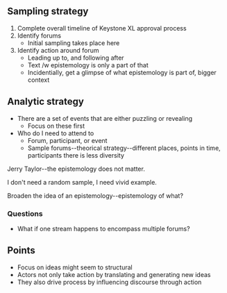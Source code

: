## Sampling strategy

1. Complete overall timeline of Keystone XL approval process
2. Identify forums
    - Initial sampling takes place here
3. Identify action around forum
    - Leading up to, and following after
    - Text /w epistemology is only a part of that
    - Incidentially, get a glimpse of what epistemology is part of, bigger context

## Analytic strategy

* There are a set of events that are either puzzling or revealing
    - Focus on these first
* Who do I need to attend to
    - Forum, participant, or event
    - Sample forums--theorical strategy--different places, points in time, participants there is less diversity
 
Jerry Taylor--the epistemology does not matter.

I don't need a random sample, I need vivid example. 

Broaden the idea of an epistemology--epistemology of what?

### Questions

* What if one stream happens to encompass multiple forums?

## Points

* Focus on ideas might seem to structural
* Actors not only take action by translating and generating new ideas
* They also drive process by influencing discourse through action